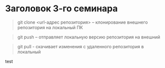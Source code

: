 # Заголовок 3-го семинара

 > git clone <url-адрес репозитория> – клонирование внешнего репозитория на  локальный ПК

 > git push – отправляет локальную версию репозитория на внешний
 
 > git pull - скачивает изменения с удаленного репозитория в локальный
 

 test